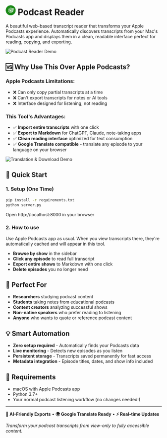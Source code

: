 # <img src="/favicons/favicon-96x96.png?raw=true" height="32px" alt=""/> Podcast Reader

A beautiful web-based transcript reader that transforms your Apple Podcasts experience. Automatically discovers transcripts from your Mac's Podcasts app and displays them in a clean, readable interface perfect for reading, copying, and exporting.

![Podcast Reader Demo](/images/podcast-reader.gif?raw=true)

## 🆚 **Why Use This Over Apple Podcasts?**

### **Apple Podcasts Limitations:**
- ❌ Can only copy partial transcripts at a time
- ❌ Can't export transcripts for notes or AI tools
- ❌ Interface designed for listening, not reading

### **This Tool's Advantages:**
- ✅ **Import entire transcripts** with one click
- ✅ **Export to Markdown** for ChatGPT, Claude, note-taking apps
- ✅ **Clean reading interface** optimized for text consumption
- ✅ **Google Translate compatible** - translate any episode to your language on your browser

![Translation & Download Demo](/images/translation-download.gif?raw=true)


## 🚀 **Quick Start**

### 1. Setup (One Time)
```bash
pip install -r requirements.txt
python server.py
```
Open http://localhost:8000 in your browser

### 2. How to use
Use Apple Podcasts app as usual. When you view transcripts there, they're automatically cached and will appear in this tool.

- **Browse by show** in the sidebar
- **Click any episode** to read full transcript
- **Export entire shows** to Markdown with one click
- **Delete episodes** you no longer need

## 🎯 **Perfect For**

- **Researchers** studying podcast content
- **Students** taking notes from educational podcasts
- **Content creators** analyzing successful shows
- **Non-native speakers** who prefer reading to listening
- **Anyone** who wants to quote or reference podcast content

## 💡 **Smart Automation**

- **Zero setup required** - Automatically finds your Podcasts data
- **Live monitoring** - Detects new episodes as you listen
- **Persistent storage** - Transcripts saved permanently for fast access
- **Metadata integration** - Episode titles, dates, and show info included

## 🔧 **Requirements**

- macOS with Apple Podcasts app
- Python 3.7+
- Your normal podcast listening workflow (no changes needed!)

---

**🤖 AI-Friendly Exports** • **🌍 Google Translate Ready** • **⚡ Real-time Updates**

*Transform your podcast transcripts from view-only to fully accessible content.*
